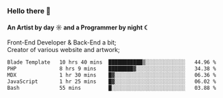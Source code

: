 ### Hello there 👋
#### An Artist by day ☼ and a Programmer by night ☾

Front-End Developer & Back-End a bit;<br>
Creator of various website and artwork;

<!--START_SECTION:waka-->

```txt
Blade Template   10 hrs 40 mins  ███████████▒░░░░░░░░░░░░░   44.96 %
PHP              8 hrs 9 mins    ████████▓░░░░░░░░░░░░░░░░   34.38 %
MDX              1 hr 30 mins    █▓░░░░░░░░░░░░░░░░░░░░░░░   06.36 %
JavaScript       1 hr 25 mins    █▓░░░░░░░░░░░░░░░░░░░░░░░   06.02 %
Bash             55 mins         █░░░░░░░░░░░░░░░░░░░░░░░░   03.88 %
```

<!--END_SECTION:waka-->

<!--unk0e-ctrlmd-blitzh-Klöggr-https://codepen.io/nikillpop/pen/VdJjJW-->
